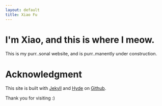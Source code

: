 ```yaml
---
layout: default
title: Xiao Fu
---
```


# I'm Xiao, and this is where I meow.

This is my purr..sonal website, and is purr..manently under construction.

# Acknowledgment

This site is built with [Jekyll][jekyll] and [Hyde][hyde] on [Github][github].

Thank you for visiting :)


[jekyll]:        http://jekyllrb.com/
[hyde]:          http://hyde.getpoole.com/
[github]:		 https://github.com/xiaomeow





